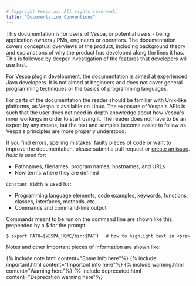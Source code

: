 ```yaml
---
# Copyright Vespa.ai. All rights reserved.
title: "Documentation Conventions"
---
```


This documentation is for users of Vespa, or potential users -
being application owners / PMs, engineers or operators.
The documentation covers conceptual overviews of the product,
including background theory and explanations of why the product has developed along the lines it has.
This is followed by deeper investigation of the features that developers will use first.

For Vespa plugin development, the documentation is aimed at experienced Java developers.
It is not aimed at beginners and does not cover general programming techniques
or the basics of programming languages.

For parts of the documentation the reader should be familiar with Unix-like platforms,
as Vespa is available on Linux.
The exposure of Vespa's APIs is such that the user does not need in-depth knowledge
about how Vespa's inner workings in order to start using it.
The reader does not have to be an expert by any means,
but the text and samples become easier to follow
as Vespa's principles are more properly understood.

If you find errors, spelling mistakes, faulty pieces of code
or want to improve the documentation,
please submit a pull request or [create an issue](https://github.com/vespa-engine/vespa/issues).
*Italic* is used for:
* Pathnames, filenames, program names, hostnames, and URLs
* New terms where they are defined

`Constant Width` is used for:
* Programming language elements, code examples, keywords, functions,
  classes, interfaces, methods, etc.
* Commands and command-line output

Commands meant to be run on the command line are shown like this,
prepended by a $ for the prompt:

```
$ export PATH=$VESPA_HOME/bin:$PATH   # how to highlight text in <pre>
```

Notes and other Important pieces of information are shown like:

{% include note.html content="Some info here"%}
{% include important.html content="Important info here"%}
{% include warning.html content="Warning here"%}
{% include deprecated.html content="Deprecation warning here"%}

